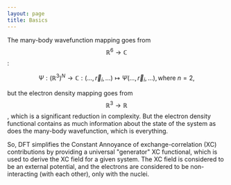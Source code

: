 ```yaml
---
layout: page
title: Basics
---
```

The many-body wavefunction mapping goes from $$\mathbb{R}^{6} \rightarrow \mathbb{C}$$:

$$
\Psi : (\mathbb{R}^{3})^{N} \rightarrow \mathbb{C} : (\ldots, \vec{r}_{i}, \ldots) \mapsto \Psi(\ldots, \vec{r}_{i}, \ldots), \mathrm{where}~n = 2,
$$

but the electron density mapping goes from $$\mathbb{R}^{3} \rightarrow \mathbb{R}$$, which is a significant reduction in complexity.  But the electron density functional contains as much information about the state of the system as does the many-body wavefunction, which is everything.

So, DFT simplifies the Constant Annoyance of exchange-correlation (XC) contributions by providing a universal "generator" XC functional, which is used to derive the XC field for a given system.  The XC field is considered to be an external potential, and the electrons are considered to be non-interacting (with each other), only with the nuclei.